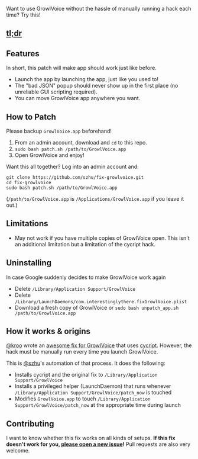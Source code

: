 Want to use GrowlVoice without the hassle of manually running a hack each time? Try this!

## [tl;dr](http://szhu.github.io/fix-growlvoice/)

## Features

In short, this patch will make app should work just like before.

- Launch the app by launching the app, just like you used to!
- The "bad JSON" popup should never show up in the first place (no unreliable GUI scripting required).
- You can move GrowlVoice app anywhere you want.

## How to Patch

Please backup `GrowlVoice.app` beforehand!

1. From an admin account, download and `cd` to this repo.
2. `sudo bash patch.sh /path/to/GrowlVoice.app`
3. Open GrowlVoice and enjoy!

Want this all together? Log into an admin account and:

    git clone https://github.com/szhu/fix-growlvoice.git
    cd fix-growlvoice
    sudo bash patch.sh /path/to/GrowlVoice.app

(`/path/to/GrowlVoice.app` is `/Applications/GrowlVoice.app` if you leave it out.)

## Limitations

- May not work if you have multiple copies of GrowlVoice open. This isn't an additional limitation but a limitation of the cycript hack.

## Uninstalling

In case Google suddenly decides to make GrowlVoice work again

- Delete `/Library/Application Support/GrowlVoice`
- Delete `/Library/LaunchDaemons/com.interestinglythere.fixGrowlVoice.plist`
- Download a fresh copy of GrowlVoice or `sudo bash unpatch_app.sh /path/to/GrowlVoice.app`

## How it works & origins

[@kroo](https://www.github.com/kroo) wrote an [awesome fix for GrowlVoice](https://gist.github.com/kroo/11205755) that uses [cycript](http://www.cycript.org/). However, the hack must be manually run every time you launch GrowlVoice.

This is [@szhu](https://www.github.com/szhu)'s automation of that process. It does the following:

- Installs cycript and the original fix to `/Library/Application Support/GrowlVoice`
- Installs a privileged helper (LaunchDaemon) that runs whenever `/Library/Application Support/GrowlVoice/patch_now` is touched
- Modifies `GrowlVoice.app` to touch `/Library/Application Support/GrowlVoice/patch_now` at the appropriate time during launch

## Contributing

I want to know whether this fix works on all kinds of setups. **If this fix doesn't work for you, [please open a new issue](https://github.com/szhu/fix-growlvoice/issues)!** Pull requests are also very welcome.
